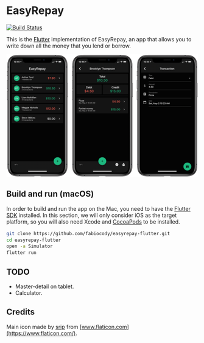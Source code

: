 # EasyRepay

[![Build Status](https://travis-ci.com/fabiocody/easyrepay-flutter.svg?token=vreerFzSmcFLsbiVv8aF&branch=master)](https://travis-ci.com/fabiocody/easyrepay-flutter)

This is the [Flutter](https://flutter.dev) implementation of EasyRepay, an app that allows you to write down all the money that you lend or borrow.

![Screenshots](https://github.com/fabiocody/easyrepay-flutter/raw/master/screenshots.png)

## Build and run (macOS)

In order to build and run the app on the Mac, you need to have the [Flutter SDK](https://flutter.dev) installed. In this section, we will only consider iOS as the target platform, so you will also need Xcode and [CocoaPods](https://cocoapods.org) to be installed.

```bash
git clone https://github.com/fabiocody/easyrepay-flutter.git
cd easyrepay-flutter
open -a Simulator
flutter run
```

## TODO

- Master-detail on tablet.
- Calculator.

## Credits

Main icon made by [srip](https://www.flaticon.com/authors/srip) from [www.flaticon.com](https://www.flaticon.com/).
